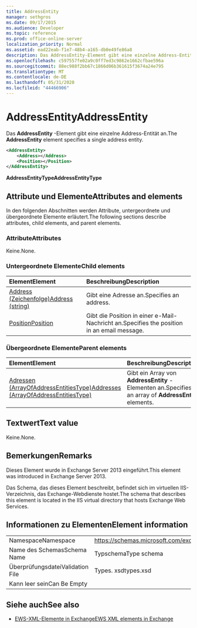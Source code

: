```yaml
---
title: AddressEntity
manager: sethgros
ms.date: 09/17/2015
ms.audience: Developer
ms.topic: reference
ms.prod: office-online-server
localization_priority: Normal
ms.assetid: ead22eab-f1e7-48b4-a165-db0e49fe86a8
description: Das AddressEntity-Element gibt eine einzelne Address-Entität an.
ms.openlocfilehash: c597557fe02a9c0ff7ed3c9862e1662cfbae596a
ms.sourcegitcommit: 88ec988f2bb67c1866d06b361615f3674a24e795
ms.translationtype: MT
ms.contentlocale: de-DE
ms.lasthandoff: 05/31/2020
ms.locfileid: "44466906"
---
```

# <a name="addressentity"></a><span data-ttu-id="23e43-103">AddressEntity</span><span class="sxs-lookup"><span data-stu-id="23e43-103">AddressEntity</span></span>

<span data-ttu-id="23e43-104">Das **AddressEntity** -Element gibt eine einzelne Address-Entität an.</span><span class="sxs-lookup"><span data-stu-id="23e43-104">The **AddressEntity** element specifies a single address entity.</span></span> 
  
```XML
<AddressEntity>
    <Address></Address>
    <Position></Position>
</AddressEntity>
```

 <span data-ttu-id="23e43-105">**AddressEntityType**</span><span class="sxs-lookup"><span data-stu-id="23e43-105">**AddressEntityType**</span></span>
## <a name="attributes-and-elements"></a><span data-ttu-id="23e43-106">Attribute und Elemente</span><span class="sxs-lookup"><span data-stu-id="23e43-106">Attributes and elements</span></span>

<span data-ttu-id="23e43-107">In den folgenden Abschnitten werden Attribute, untergeordnete und übergeordnete Elemente erläutert.</span><span class="sxs-lookup"><span data-stu-id="23e43-107">The following sections describe attributes, child elements, and parent elements.</span></span>
  
### <a name="attributes"></a><span data-ttu-id="23e43-108">Attribute</span><span class="sxs-lookup"><span data-stu-id="23e43-108">Attributes</span></span>

<span data-ttu-id="23e43-109">Keine.</span><span class="sxs-lookup"><span data-stu-id="23e43-109">None.</span></span>
  
### <a name="child-elements"></a><span data-ttu-id="23e43-110">Untergeordnete Elemente</span><span class="sxs-lookup"><span data-stu-id="23e43-110">Child elements</span></span>

|<span data-ttu-id="23e43-111">**Element**</span><span class="sxs-lookup"><span data-stu-id="23e43-111">**Element**</span></span>|<span data-ttu-id="23e43-112">**Beschreibung**</span><span class="sxs-lookup"><span data-stu-id="23e43-112">**Description**</span></span>|
|:-----|:-----|
|[<span data-ttu-id="23e43-113">Address (Zeichenfolge)</span><span class="sxs-lookup"><span data-stu-id="23e43-113">Address (string)</span></span>](address-string.md) <br/> |<span data-ttu-id="23e43-114">Gibt eine Adresse an.</span><span class="sxs-lookup"><span data-stu-id="23e43-114">Specifies an address.</span></span>  <br/> |
|[<span data-ttu-id="23e43-115">Position</span><span class="sxs-lookup"><span data-stu-id="23e43-115">Position</span></span>](position.md) <br/> |<span data-ttu-id="23e43-116">Gibt die Position in einer e-Mail-Nachricht an.</span><span class="sxs-lookup"><span data-stu-id="23e43-116">Specifies the position in an email message.</span></span>  <br/> |
   
### <a name="parent-elements"></a><span data-ttu-id="23e43-117">Übergeordnete Elemente</span><span class="sxs-lookup"><span data-stu-id="23e43-117">Parent elements</span></span>

|<span data-ttu-id="23e43-118">**Element**</span><span class="sxs-lookup"><span data-stu-id="23e43-118">**Element**</span></span>|<span data-ttu-id="23e43-119">**Beschreibung**</span><span class="sxs-lookup"><span data-stu-id="23e43-119">**Description**</span></span>|
|:-----|:-----|
|[<span data-ttu-id="23e43-120">Adressen (ArrayOfAddressEntitiesType)</span><span class="sxs-lookup"><span data-stu-id="23e43-120">Addresses (ArrayOfAddressEntitiesType)</span></span>](addresses-arrayofaddressentitiestype.md) <br/> |<span data-ttu-id="23e43-121">Gibt ein Array von **AddressEntity** -Elementen an.</span><span class="sxs-lookup"><span data-stu-id="23e43-121">Specifies an array of **AddressEntity** elements.</span></span>  <br/> |
   
## <a name="text-value"></a><span data-ttu-id="23e43-122">Textwert</span><span class="sxs-lookup"><span data-stu-id="23e43-122">Text value</span></span>

<span data-ttu-id="23e43-123">Keine.</span><span class="sxs-lookup"><span data-stu-id="23e43-123">None.</span></span>
  
## <a name="remarks"></a><span data-ttu-id="23e43-124">Bemerkungen</span><span class="sxs-lookup"><span data-stu-id="23e43-124">Remarks</span></span>

<span data-ttu-id="23e43-125">Dieses Element wurde in Exchange Server 2013 eingeführt.</span><span class="sxs-lookup"><span data-stu-id="23e43-125">This element was introduced in Exchange Server 2013.</span></span>
  
<span data-ttu-id="23e43-126">Das Schema, das dieses Element beschreibt, befindet sich im virtuellen IIS-Verzeichnis, das Exchange-Webdienste hostet.</span><span class="sxs-lookup"><span data-stu-id="23e43-126">The schema that describes this element is located in the IIS virtual directory that hosts Exchange Web Services.</span></span>
  
## <a name="element-information"></a><span data-ttu-id="23e43-127">Informationen zu Elementen</span><span class="sxs-lookup"><span data-stu-id="23e43-127">Element information</span></span>

|||
|:-----|:-----|
|<span data-ttu-id="23e43-128">Namespace</span><span class="sxs-lookup"><span data-stu-id="23e43-128">Namespace</span></span>  <br/> |https://schemas.microsoft.com/exchange/services/2006/types  <br/> |
|<span data-ttu-id="23e43-129">Name des Schemas</span><span class="sxs-lookup"><span data-stu-id="23e43-129">Schema Name</span></span>  <br/> |<span data-ttu-id="23e43-130">Typschema</span><span class="sxs-lookup"><span data-stu-id="23e43-130">Type schema</span></span>  <br/> |
|<span data-ttu-id="23e43-131">Überprüfungsdatei</span><span class="sxs-lookup"><span data-stu-id="23e43-131">Validation File</span></span>  <br/> |<span data-ttu-id="23e43-132">Types. xsd</span><span class="sxs-lookup"><span data-stu-id="23e43-132">types.xsd</span></span>  <br/> |
|<span data-ttu-id="23e43-133">Kann leer sein</span><span class="sxs-lookup"><span data-stu-id="23e43-133">Can Be Empty</span></span>  <br/> ||
   
## <a name="see-also"></a><span data-ttu-id="23e43-134">Siehe auch</span><span class="sxs-lookup"><span data-stu-id="23e43-134">See also</span></span>

- [<span data-ttu-id="23e43-135">EWS-XML-Elemente in Exchange</span><span class="sxs-lookup"><span data-stu-id="23e43-135">EWS XML elements in Exchange</span></span>](ews-xml-elements-in-exchange.md)

